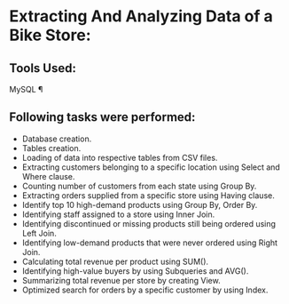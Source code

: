 # Extracting And Analyzing Data of a Bike Store:

## Tools Used:
MySQL
¶
## Following tasks were performed:

+  Database creation.
+  Tables creation.
+  Loading of data into respective tables from CSV files.
+  Extracting customers belonging to a specific location using Select and Where clause.
+  Counting number of customers from each state using Group By.
+  Extracting orders supplied from a specific store using Having clause.
+  Identify top 10 high-demand products using Group By, Order By.
+  Identifying staff assigned to a store using Inner Join.
+  Identifying discontinued or missing products still being ordered using Left Join.
+  Identifying low-demand products that were never ordered using Right Join.
+  Calculating total revenue per product using SUM().
+  Identifying high-value buyers by using Subqueries and AVG().
+  Summarizing total revenue per store by creating View.
+  Optimized search for orders by a specific customer by using Index.